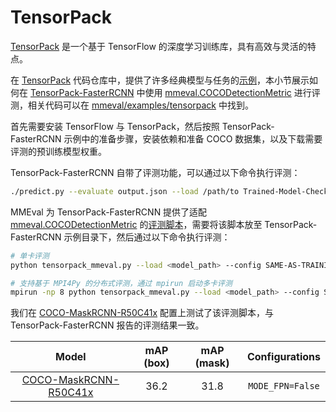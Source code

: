 # TensorPack

[TensorPack](https://github.com/tensorpack/tensorpack) 是一个基于 TensorFlow 的深度学习训练库，具有高效与灵活的特点。

在 [TensorPack](https://github.com/tensorpack/tensorpack) 代码仓库中，提供了许多经典模型与任务的[示例](https://github.com/tensorpack/tensorpack/tree/master/examples)，本小节展示如何在 [TensorPack-FasterRCNN](https://github.com/tensorpack/tensorpack/tree/master/examples/FasterRCNN) 中使用 [mmeval.COCODetectionMetric](mmeval.metrics.COCODetectionMetric) 进行评测，相关代码可以在 [mmeval/examples/tensorpack](https://github.com/open-mmlab/mmeval/tree/main/examples/tensorpack) 中找到。

首先需要安装 TensorFlow 与 TensorPack，然后按照 TensorPack-FasterRCNN 示例中的准备步骤，安装依赖和准备 COCO 数据集，以及下载需要评测的预训练模型权重。

TensorPack-FasterRCNN 自带了评测功能，可以通过以下命令执行评测：

```bash
./predict.py --evaluate output.json --load /path/to Trained-Model-Checkpoint --config SAME-AS-TRAINING
```

MMEval 为 TensorPack-FasterRCNN 提供了适配 [mmeval.COCODetectionMetric](mmeval.metrics.COCODetectionMetric) 的[评测脚本](https://github.com/open-mmlab/mmeval/tree/main/examples/tensorpack/tensorpack_mmeval.py)，需要将该脚本放至 TensorPack-FasterRCNN 示例目录下，然后通过以下命令执行评测：

```bash
# 单卡评测
python tensorpack_mmeval.py --load <model_path> --config SAME-AS-TRAINING

# 支持基于 MPI4Py 的分布式评测，通过 mpirun 启动多卡评测
mpirun -np 8 python tensorpack_mmeval.py --load <model_path> --config SAME-AS-TRAINING
```

我们在 [COCO-MaskRCNN-R50C41x](http://models.tensorpack.com/FasterRCNN/COCO-MaskRCNN-R50C41x.npz) 配置上测试了该评测脚本，与 TensorPack-FasterRCNN 报告的评测结果一致。

|                                           Model                                            | mAP (box) | mAP (mask) |  Configurations  |
| :----------------------------------------------------------------------------------------: | :-------: | :--------: | :--------------: |
| [COCO-MaskRCNN-R50C41x](http://models.tensorpack.com/FasterRCNN/COCO-MaskRCNN-R50C41x.npz) |   36.2    |    31.8    | `MODE_FPN=False` |
